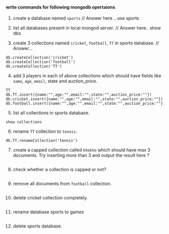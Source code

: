 #### write commands for following mongodb opertaions

1. create a database named `sports`
   // Answer here ..
   use sports

2. list all databases present in local mongod server.
   // Answer here..
   show dbs

3. create 3 collections named `cricket`, `football`, `TT` in sports database.
   // Answer...

```
db.createCollection('cricket')
db.createCollection('football')
db.createCollection('TT')

```

4. add 3 players in each of above collections which should have fields like `name`, `age`, `email`, state and auction_price.

```
TT
db.TT.insert({name:"",age:"",email:"",state:"",auction_price:""})
db.cricket.insert({name:"",age:"",email:"",state:"",auction_price:""})
db.football.insert({name:"",age:"",email:"",state:"",auction_price:""})

```

5. list all collections in sports database.

```
show collections
```

6. rename `TT` collection to `tennis`.

```
db.TT.renameCollection('tennis')
```

7. create a capped collection called `khokho` which should have max 3 documents.
   Try inserting more than 3 and output the result here ?

```

```

8. check whether a collection is capped or not?

```

```

9. remove all documents from `football` collection.

```

```

10. delete cricket collection completely.

```

```

11. rename database sports to games

```

```

12. delete sports database.

```

```
